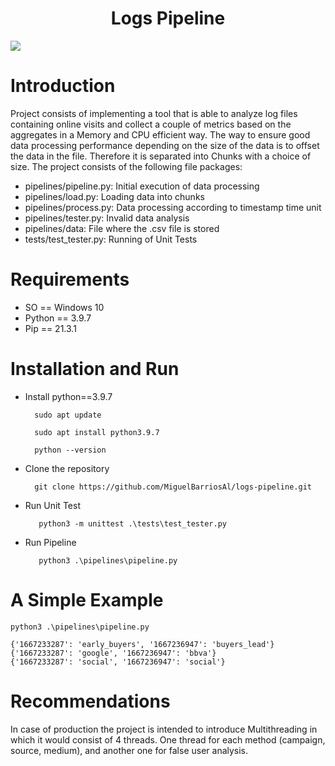 
<h1 align="center"> Logs Pipeline </h1>

 <p align="left">
   <img src="https://img.shields.io/badge/STATUS-%20DEV-green">
</p>

# Introduction
Project consists of implementing a tool that is able to analyze log files containing online visits and collect a couple of metrics based on the aggregates in a Memory and CPU efficient way.
The way to ensure good data processing performance depending on the size of the data is to offset the data in the file. 
Therefore it is separated into Chunks with a choice of size.
The project consists of the following file packages:

- pipelines/pipeline.py: Initial execution of data processing
- pipelines/load.py: Loading data into chunks
- pipelines/process.py: Data processing according to timestamp time unit
- pipelines/tester.py: Invalid data analysis
- pipelines/data: File where the .csv file is stored
- tests/test_tester.py: Running of Unit Tests

# Requirements
- SO == Windows 10
- Python == 3.9.7
- Pip == 21.3.1

# Installation and Run

- Install python==3.9.7

        sudo apt update

        sudo apt install python3.9.7

        python --version

- Clone the repository

        git clone https://github.com/MiguelBarriosAl/logs-pipeline.git

- Run Unit Test
        
         python3 -m unittest .\tests\test_tester.py


- Run Pipeline
        
         python3 .\pipelines\pipeline.py

# A Simple Example


`python3 .\pipelines\pipeline.py`

    {'1667233287': 'early_buyers', '1667236947': 'buyers_lead'}
    {'1667233287': 'google', '1667236947': 'bbva'}
    {'1667233287': 'social', '1667236947': 'social'}

# Recommendations
In case of production the project is intended to introduce Multithreading in which it would consist of 4 threads.
One thread for each method (campaign, source, medium), and another one for false user analysis. 
